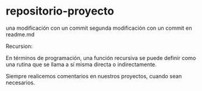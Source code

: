 # repositorio-proyecto
una modificación con un commit
segunda modificación con un commit en readme.md

Recursion:

En términos de programación, una función recursiva se puede definir como una rutina que se llama a sí misma directa o indirectamente.

Siempre realicemos comentarios en nuestros proyectos, cuando sean necesarios.